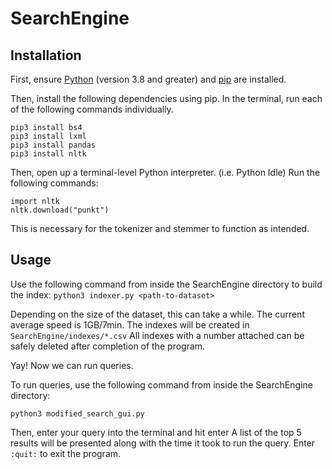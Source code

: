 # SearchEngine


## Installation
First, ensure [Python]([url](https://www.python.org/downloads/)) (version 3.8 and greater) and [pip](https://pip.pypa.io/en/stable/) are installed.

Then, install the following dependencies using pip. In the terminal, run each of the following commands individually.
```
pip3 install bs4
pip3 install lxml
pip3 install pandas
pip3 install nltk
```

Then, open up a terminal-level Python interpreter. (i.e. Python Idle)
Run the following commands:

```
import nltk
nltk.download("punkt")
```

This is necessary for the tokenizer and stemmer to function as intended.

## Usage
Use the following command from inside the SearchEngine directory to build the index:
`python3 indexer.py <path-to-dataset>`

Depending on the size of the dataset, this can take a while. The current average speed is 1GB/7min.
The indexes will be created in `SearchEngine/indexes/*.csv`
All indexes with a number attached can be safely deleted after completion of the program.

Yay! Now we can run queries.

To run queries, use the following command from inside the SearchEngine directory:

`python3 modified_search_gui.py`

Then, enter your query into the terminal and hit enter
A list of the top 5 results will be presented along with the time it took to run the query.
Enter `:quit:` to exit the program.
